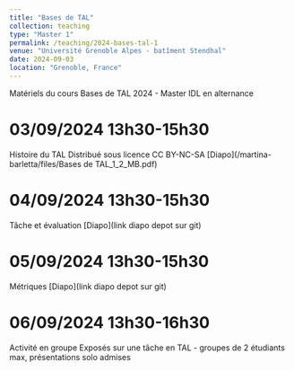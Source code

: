 ```yaml
---
title: "Bases de TAL"
collection: teaching
type: "Master 1"
permalink: /teaching/2024-bases-tal-1
venue: "Université Grenoble Alpes - batîment Stendhal"
date: 2024-09-03
location: "Grenoble, France"
---
```


Matériels du cours Bases de TAL 2024 - Master IDL en alternance

03/09/2024 13h30-15h30
======
Histoire du TAL
Distribué sous licence CC BY-NC-SA
[Diapo](/martina-barletta/files/Bases de TAL_1_2_MB.pdf)

04/09/2024 13h30-15h30
======
Tâche et évaluation
[Diapo](link diapo depot sur git)

05/09/2024 13h30-15h30
======
Métriques
[Diapo](link diapo depot sur git)

06/09/2024 13h30-16h30
======
Activité en groupe
Exposés sur une tâche en TAL - groupes de 2 étudiants max, présentations solo admises